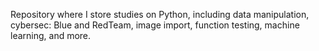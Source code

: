 Repository where I store studies on Python, including data manipulation, cybersec: Blue and RedTeam, image import, function testing, machine learning, and more.
